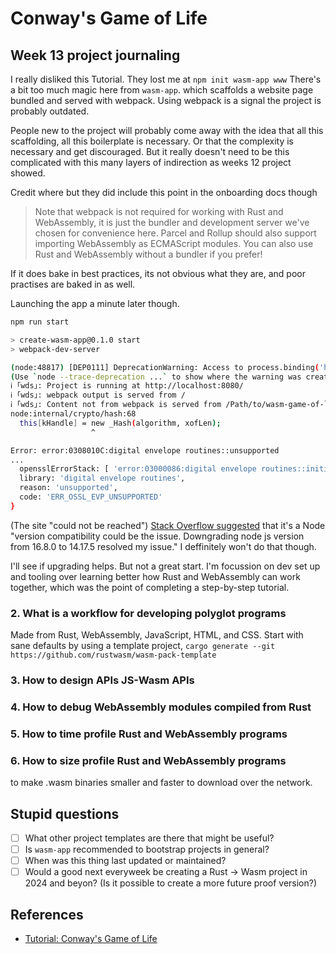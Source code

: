 # Conway's Game of Life

## Week 13 project journaling

I really disliked this Tutorial.
They lost me at `npm init wasm-app www`
There's a bit too much magic here from `wasm-app`.
which scaffolds a website page bundled and served with webpack.
Using webpack is a signal the project is probably outdated.

People new to the project will probably come away with the idea that all this scaffolding, all this boilerplate is necessary.
Or that the complexity is necessary and get discouraged.
But it really doesn't need to be this complicated with this many layers of indirection as weeks 12 project showed.

Credit where but they did include this point in the onboarding docs though

> Note that webpack is not required for working with Rust and WebAssembly, it is just the bundler and development server we've chosen for convenience here. Parcel and Rollup should also support importing WebAssembly as ECMAScript modules. You can also use Rust and WebAssembly without a bundler if you prefer!

If it does bake in best practices, its not obvious what they are, and poor practises are baked in as well.

Launching the app a minute later though.

```bash
npm run start

> create-wasm-app@0.1.0 start
> webpack-dev-server

(node:48817) [DEP0111] DeprecationWarning: Access to process.binding('http_parser') is deprecated.
(Use `node --trace-deprecation ...` to show where the warning was created)
ℹ ｢wds｣: Project is running at http://localhost:8080/
ℹ ｢wds｣: webpack output is served from /
ℹ ｢wds｣: Content not from webpack is served from /Path/to/wasm-game-of-life/www
node:internal/crypto/hash:68
  this[kHandle] = new _Hash(algorithm, xofLen);
                  ^

Error: error:0308010C:digital envelope routines::unsupported
...
  opensslErrorStack: [ 'error:03000086:digital envelope routines::initialization error' ],
  library: 'digital envelope routines',
  reason: 'unsupported',
  code: 'ERR_OSSL_EVP_UNSUPPORTED'
}
```

(The site "could not be reached")
[Stack Overflow suggested](https://stackoverflow.com/questions/67503242/how-to-fix-node12364-dep0111-deprecationwarning-access-to-process-binding) that it's a Node "version compatibility could be the issue.
Downgrading node js version from 16.8.0 to 14.17.5 resolved my issue."
I deffinitely won't do that though.

I'll see if upgrading helps.
But not a great start. I'm focussion on dev set up and tooling over learning better how Rust and WebAssembly can work together, which was the point of completing a step-by-step tutorial.

### 2. What is a workflow for developing polyglot programs

Made from Rust, WebAssembly, JavaScript, HTML, and CSS.
Start with sane defaults by using a template project, `cargo generate --git https://github.com/rustwasm/wasm-pack-template`

### 3. How to design APIs JS-Wasm APIs

### 4. How to debug WebAssembly modules compiled from Rust

### 5. How to time profile Rust and WebAssembly programs

### 6. How to size profile Rust and WebAssembly programs

to make .wasm binaries smaller and faster to download over the network.

## Stupid questions

- [ ] What other project templates are there that might be useful?
- [ ] Is `wasm-app` recommended to bootstrap projects in general?
- [ ] When was this thing last updated or maintained?
- [ ] Would a good next everyweek be creating a Rust -> Wasm project in 2024 and beyon? (Is it possible to create a more future proof version?)

## References

- [Tutorial: Conway's Game of Life](https://rustwasm.github.io/docs/book/game-of-life/introduction.html)
